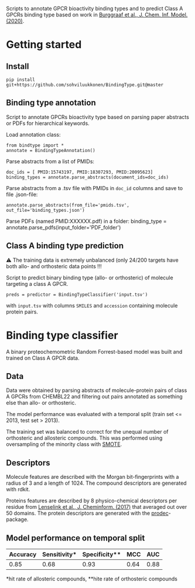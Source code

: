 
Scripts to annotate GPCR bioactivity binding types and to predict Class A GPCRs binding type based on work in [Burggraaf et al., J. Chem. Inf. Model. (2020)](https://doi.org/10.1021/acs.jcim.0c00695).

# Getting started

## Install

    pip install git+https://github.com/sohviluukkonen/BindingType.git@master

## Binding type annotation

Script to annotate GPCRs bioactivity type based on parsing paper abstracts or PDFs for hierarchical keywords.

Load annotation class: 

    from bindtype import *
    annotate = BindingTypeAnnotation()

Parse abstracts from a list of PMIDs:

    doc_ids = [ PMID:15743197, PMID:18307293, PMID:20095623]
    binding_types = annotate.parse_abstracts(document_ids=doc_ids)

Parse abstracts from a .tsv file with PMIDs in `doc_id` columns and save to file .json-file:

    annotate.parse_abstracts(from_file='pmids.tsv', out_file='binding_types.json')

Parse PDFs (named PMID:XXXXXX.pdf) in a folder:
    binding_type = annotate.parse_pdfs(input_folder='PDF_folder')


## Class A binding type prediction

:warning: The training data is extremely unbalanced (only 24/200 targets have both allo- and orthosteric data points  !!!

Script to predict binary binding type (allo- or orthosteric) of molecule targeting a class A GPCR.

    preds = predictor = BindingTypeClassifier('input.tsv')

with `input.tsv` with columns `SMILES` and `accession` containing molecule protein pairs.

# Binding type classifier

A binary proteochemometric Random Forrest-based model was built and trained on Class A GPCR data. 

## Data

Data were obtained by parsing abstracts of molecule-protein pairs of class A GPCRs from CHEMBL22 and filtering out pairs annotated as something else than allo- or orthosteric.

 The model performance was evaluated with a temporal split (train set <= 2013, test set > 2013).

The training set was balanced to correct for the unequal number of orthosteric and allosteric compounds. This was performed using oversampling of the minority class with [SMOTE](https://https://imbalanced-learn.org/stable/references/generated/imblearn.over_sampling.SMOTE.html).

## Descriptors
Molecule features are described with the Morgan bit-fingerprints with a radius of 3 and a length of 1024. The compound descriptors are generated with rdkit.

Proteins features are described by 8 physico-chemical descriptors per residue from [Lenselink et al., J. Cheminform. (2017)](https://doi.org/10.1186/s13321-017-0232-0) that averaged out over 50 domains. The protein descriptors are generated with the [prodec](https://https://github.com/OlivierBeq/ProDEC)-package.


## Model performance on temporal split

| Accuracy | Sensitivity* | Specificity** | MCC  | AUC  |
|----------|--------------|---------------|------|------|
| 0.85     | 0.68         | 0.93          | 0.64 | 0.88 |

*hit rate of allosteric compounds, **hite rate of orthosteric compounds